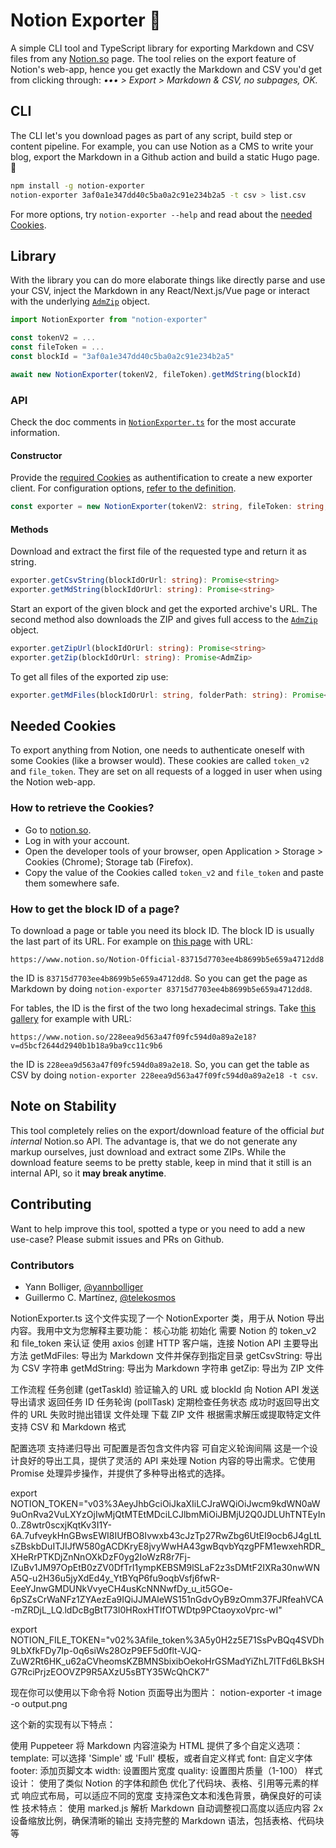 # Notion Exporter 🛫

A simple CLI tool and TypeScript library for exporting Markdown and CSV files
from any [Notion.so](https://notion.so) page. The tool relies on the export
feature of Notion's web-app, hence you get exactly the Markdown and CSV you'd
get from clicking through: _••• > Export > Markdown & CSV, no subpages, OK._

## CLI

The CLI let's you download pages as part of any script, build step or content
pipeline. For example, you can use Notion as a CMS to write your blog, export
the Markdown in a Github action and build a static Hugo page. 🎉

```bash
npm install -g notion-exporter
notion-exporter 3af0a1e347dd40c5ba0a2c91e234b2a5 -t csv > list.csv
```

For more options, try `notion-exporter --help` and read about the
[needed Cookies](#needed-cookies).

## Library

With the library you can do more elaborate things like directly parse and use
your CSV, inject the Markdown in any React/Next.js/Vue page or interact with the
underlying [`AdmZip`](https://github.com/cthackers/adm-zip) object.

```ts
import NotionExporter from "notion-exporter"

const tokenV2 = ...
const fileToken = ...
const blockId = "3af0a1e347dd40c5ba0a2c91e234b2a5"

await new NotionExporter(tokenV2, fileToken).getMdString(blockId)
```

### API

Check the doc comments in [`NotionExporter.ts`](./src/NotionExporter.ts) for the
most accurate information.

#### Constructor

Provide the [required Cookies](#needed-cookies) as authentification to create a
new exporter client. For configuration options,
[refer to the definition](./src/config.ts).

```ts
const exporter = new NotionExporter(tokenV2: string, fileToken: string, config?: Config)
```

#### Methods

Download and extract the first file of the requested type and return it as
string.

```ts
exporter.getCsvString(blockIdOrUrl: string): Promise<string>
exporter.getMdString(blockIdOrUrl: string): Promise<string>
```

Start an export of the given block and get the exported archive's URL. The
second method also downloads the ZIP and gives full access to the
[`AdmZip`](https://github.com/cthackers/adm-zip) object.

```ts
exporter.getZipUrl(blockIdOrUrl: string): Promise<string>
exporter.getZip(blockIdOrUrl: string): Promise<AdmZip>
```

To get all files of the exported zip use:

```ts
exporter.getMdFiles(blockIdOrUrl: string, folderPath: string): Promise<void>
```

## Needed Cookies

To export anything from Notion, one needs to authenticate oneself with some
Cookies (like a browser would). These cookies are called `token_v2` and
`file_token`. They are set on all requests of a logged in user when using the
Notion web-app.

### How to retrieve the Cookies?

- Go to [notion.so](https://notion.so).
- Log in with your account.
- Open the developer tools of your browser, open Application > Storage > Cookies
  (Chrome); Storage tab (Firefox).
- Copy the value of the Cookies called `token_v2` and `file_token` and paste
  them somewhere safe.

### How to get the block ID of a page?

To download a page or table you need its block ID. The block ID is usually the
last part of its URL. For example on
[this page](https://www.notion.so/Notion-Official-83715d7703ee4b8699b5e659a4712dd8)
with URL:

```
https://www.notion.so/Notion-Official-83715d7703ee4b8699b5e659a4712dd8
```

the ID is `83715d7703ee4b8699b5e659a4712dd8`. So you can get the page as
Markdown by doing `notion-exporter 83715d7703ee4b8699b5e659a4712dd8`.

For tables, the ID is the first of the two long hexadecimal strings. Take
[this gallery](https://www.notion.so/228eea9d563a47f09fc594d0a89a2e18?v=d5bcf2644d2940b1b18a9ba9cc11c9b6)
for example with URL:

```
https://www.notion.so/228eea9d563a47f09fc594d0a89a2e18?v=d5bcf2644d2940b1b18a9ba9cc11c9b6
```

the ID is `228eea9d563a47f09fc594d0a89a2e18`. So, you can get the table as CSV
by doing `notion-exporter 228eea9d563a47f09fc594d0a89a2e18 -t csv`.

## Note on Stability

This tool completely relies on the export/download feature of the official _but
internal_ Notion.so API. The advantage is, that we do not generate any markup
ourselves, just download and extract some ZIPs. While the download feature seems
to be pretty stable, keep in mind that it still is an internal API, so it **may
break anytime**.

## Contributing

Want to help improve this tool, spotted a type or you need to add a new
use-case? Please submit issues and PRs on Github.

### Contributors

- Yann Bolliger, [@yannbolliger](https://github.com/yannbolliger)
- Guillermo C. Martínez, [@telekosmos](https://github.com/telekosmos)

NotionExporter.ts
这个文件实现了一个 NotionExporter 类，用于从 Notion 导出内容。我用中文为您解释主要功能：
核心功能
初始化
需要 Notion 的 token_v2 和 file_token 来认证
使用 axios 创建 HTTP 客户端，连接 Notion API
主要导出方法
getMdFiles: 导出为 Markdown 文件并保存到指定目录
getCsvString: 导出为 CSV 字符串
getMdString: 导出为 Markdown 字符串
getZip: 导出为 ZIP 文件

工作流程
任务创建 (getTaskId)
验证输入的 URL 或 blockId
向 Notion API 发送导出请求
返回任务 ID
任务轮询 (pollTask)
定期检查任务状态
成功时返回导出文件的 URL
失败时抛出错误
文件处理
下载 ZIP 文件
根据需求解压或提取特定文件
支持 CSV 和 Markdown 格式

配置选项
支持递归导出
可配置是否包含文件内容
可自定义轮询间隔
这是一个设计良好的导出工具，提供了灵活的 API 来处理 Notion 内容的导出需求。它使用 Promise 处理异步操作，并提供了多种导出格式的选择。

export NOTION_TOKEN="v03%3AeyJhbGciOiJkaXIiLCJraWQiOiJwcm9kdWN0aW9uOnRva2VuLXYzOjIwMjQtMTEtMDciLCJlbmMiOiJBMjU2Q0JDLUhTNTEyIn0..Z8wtr0scxjKqtKv3I1Y-6A.7ufveykHnGBwsEWI8IUfBO8Ivwxb43cJzTp27RwZbg6UtEI9ocb6J4gLtLsZBskbDuITJIJfW580gACDKryE8jvyWwHA43gwBqvbYqzgPFM1ewxehRDR_XHeRrPTKDjZnNnOXkDzF0yg2IoWzR8r7Fj-IZuBv1JM97OpEtB0zZV0DfTrI1ympKEBSM9lSLaF2z3sDMtF2IXRa30nwWNA5Q-u2H36u5jyXdEd4y_YtBYqP6fu9oqbVsfj6fwR-EeeYJnwGMDUNkVvyeCH4usKcNNNwfDy_u_it5GOe-6pSZsCrWaNFz1ZYAezEa9IQiJJMAleWS151nGdvOyB9zOmm37FJRfeahVCA-mZRDjL_LQ.ldDcBgBtT73I0HRoxHTIfOTWDtp9PCtaoyxoVprc-wI"

export NOTION_FILE_TOKEN="v02%3Afile_token%3A5y0H2z5E71SsPvBQq4SVDh9LbXfkFDy7Ip-0q6siWs28OzP9EF5d0flt-VJQ-ZuW2Rt6HK_u62aCVheomsKZBMNSbixibOekoHrGSMadYiZhL7lTFd6LBkSHG7RciPrjzEOOVZP9R5AXzU5sBTY35WcQhCK7"

现在你可以使用以下命令将 Notion 页面导出为图片：
notion-exporter <page-id> -t image -o output.png

这个新的实现有以下特点：

使用 Puppeteer 将 Markdown 内容渲染为 HTML
提供了多个自定义选项：
template: 可以选择 'Simple' 或 'Full' 模板，或者自定义样式
font: 自定义字体
footer: 添加页脚文本
width: 设置图片宽度
quality: 设置图片质量（1-100）
样式设计：
使用了类似 Notion 的字体和颜色
优化了代码块、表格、引用等元素的样式
响应式布局，可以适应不同的宽度
支持深色文本和浅色背景，确保良好的可读性
技术特点：
使用 marked.js 解析 Markdown
自动调整视口高度以适应内容
2x 设备缩放比例，确保清晰的输出
支持完整的 Markdown 语法，包括表格、代码块等
